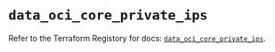 # `data_oci_core_private_ips`

Refer to the Terraform Registory for docs: [`data_oci_core_private_ips`](https://registry.terraform.io/providers/oracle/oci/6.18.0/docs/data-sources/core_private_ips).
